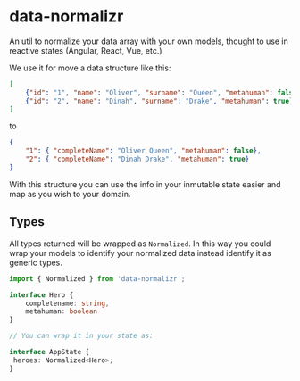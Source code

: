 # data-normalizr

An util to normalize your data array with your own models, thought to use in reactive states (Angular, React, Vue, etc.)

We use it for move a data structure like this:

```json
[
    {"id": "1", "name": "Oliver", "surname": "Queen", "metahuman": false},
    {"id": "2", "name": "Dinah", "surname": "Drake", "metahuman": true}
]
```

to
```json
{
    "1": { "completeName": "Oliver Queen", "metahuman": false},
    "2": { "completeName": "Dinah Drake", "metahuman": true}
}
```

With this structure you can use the info in your inmutable state easier and map as you wish to your domain.

## Types

All types returned will be wrapped as `Normalized`. In this way you could wrap your models to identify your normalized data instead identify it as generic types.

```typescript
import { Normalized } from 'data-normalizr';

interface Hero {
    completename: string,
    metahuman: boolean
}

// You can wrap it in your state as:

interface AppState {
 heroes: Normalized<Hero>;   
}
```